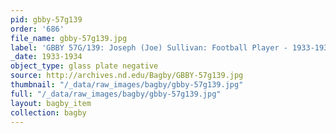 ```yaml
---
pid: gbby-57g139
order: '686'
file_name: gbby-57g139.jpg
label: 'GBBY 57G/139: Joseph (Joe) Sullivan: Football Player - 1933-1934'
_date: 1933-1934
object_type: glass plate negative
source: http://archives.nd.edu/Bagby/GBBY-57g139.jpg
thumbnail: "/_data/raw_images/bagby/gbby-57g139.jpg"
full: "/_data/raw_images/bagby/gbby-57g139.jpg"
layout: bagby_item
collection: bagby
---
```

